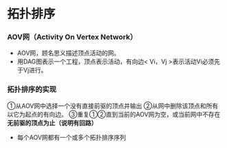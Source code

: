 


# 拓扑排序
### AOV网（Activity On Vertex Network）
- AOV网，顾名思义描述顶点活动的网。
- 用DAG图表示一个工程，顶点表示活动，有向边< Vi，Vj >表示活动Vi必须先于Vj进行。

### 拓扑排序的实现
①从AOV网中选择一个没有直接前驱的顶点并输出
②从网中删除该顶点和所有以它为起点的有向边。
③重复①②直到当前的AOV网为空，或当前网中不存在**无前驱的顶点为止（说明有回路）**

- 每个AOV网都有一个或多个拓扑排序序列


<!--stackedit_data:
eyJoaXN0b3J5IjpbLTIyMjAwMzE0NSwtMTQ3MjI1MTU2Miw0OD
E0ODg4MDNdfQ==
-->